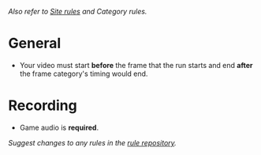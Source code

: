 *Also refer to [Site rules](/support/learn/site-rules) and Category rules.*

# General

- Your video must start **before** the frame that the run starts and end **after** the frame category's timing would end.

# Recording

- Game audio is **required**.

*Suggest changes to any rules in the [rule repository](https://github.com/retrozy1/Rinse-And-Repeat-Speedrunning-Rules).*